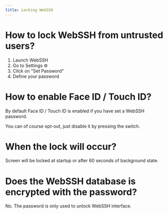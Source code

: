 ```yaml
---
title: Locking WebSSH
---
```

# How to lock WebSSH from untrusted users?
1. Launch WebSSH
2. Go to Settings :gear:
3. Click on "Set Password"
4. Define your password

# How to enable Face ID / Touch ID?
By default Face ID / Touch ID is enabled if you have set a WebSSH password. 

You can of course opt-out, just disable it by pressing the switch.

# When the lock will occur?
Screen will be locked at startup or after 60 seconds of background state.

# Does the WebSSH database is encrypted with the password?
No. The password is only used to unlock WebSSH interface.
